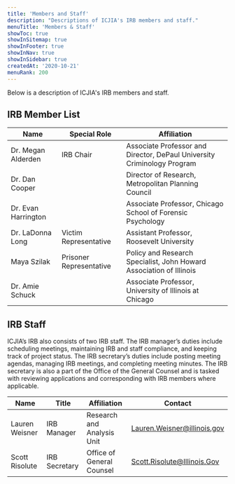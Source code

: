 ```yaml
---
title: 'Members and Staff'
description: "Descriptions of ICJIA's IRB members and staff."
menuTitle: 'Members & Staff'
showToc: true
showInSitemap: true
showInFooter: true
showInNav: true
showInSidebar: true
createdAt: '2020-10-21'
menuRank: 200
---
```


Below is a description of ICJIA's IRB members and staff.

## IRB Member List

<div class="mt-10 mb-1 text-right" style="font-size: 12px; font-weight: 400; color: #444">
<last-updated updated="2020-10-07"></last-updated>
</div>

| Name                | Special Role            | Affiliation                                                             |
| ------------------- | ----------------------- | ----------------------------------------------------------------------- |
| Dr. Megan Alderden  | IRB Chair               | Associate Professor and Director, DePaul University Criminology Program |
| Dr. Dan Cooper      |                         | Director of Research, Metropolitan Planning Council                     |
| Dr. Evan Harrington |                         | Associate Professor, Chicago School of Forensic Psychology              |
| Dr. LaDonna Long    | Victim Representative   | Assistant Professor, Roosevelt University                               |
| Maya Szilak         | Prisoner Representative | Policy and Research Specialist, John Howard Association of Illinois     |
| Dr. Amie Schuck     |                         | Associate Professor, University of Illinois at Chicago                  |

## IRB Staff

ICJIA’s IRB also consists of two IRB staff. The IRB manager’s duties include scheduling meetings, maintaining IRB and staff compliance, and keeping track of project status. The IRB secretary’s duties include posting meeting agendas, managing IRB meetings, and completing meeting minutes. The IRB secretary is also a part of the Office of the General Counsel and is tasked with reviewing applications and corresponding with IRB members where applicable.

| Name           | Title         | Affiliation                | Contact                     |
| -------------- | ------------- | -------------------------- | --------------------------- |
| Lauren Weisner | IRB Manager   | Research and Analysis Unit | Lauren.Weisner@illinois.gov |
| Scott Risolute | IRB Secretary | Office of General Counsel  | Scott.Risolute@Illinois.Gov |
